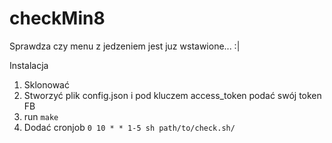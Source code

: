 # checkMin8
Sprawdza czy menu z jedzeniem jest juz wstawione... :|


Instalacja
1. Sklonować
2. Stworzyć plik config.json i pod kluczem access_token podać swój token FB
2. run `make`
3. Dodać cronjob `0 10 * * 1-5 sh path/to/check.sh/`
